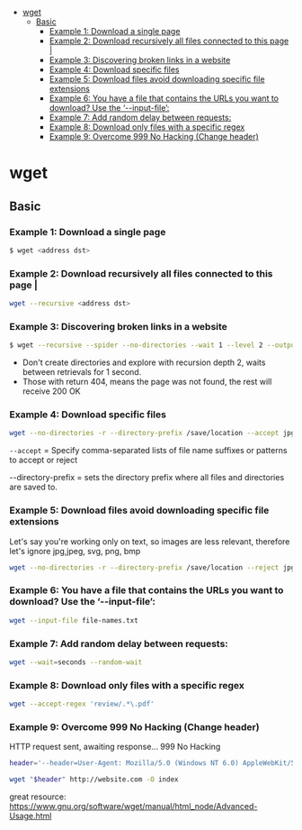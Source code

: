 <!--ts-->
   * [wget](#wget)
      * [Basic](#basic)
         * [Example 1: Download a single page](#example-1-download-a-single-page)
         * [Example 2: Download recursively all files connected to this page  |](#example-2-download-recursively-all-files-connected-to-this-page--)
         * [Example 3: Discovering broken links in a website](#example-3-discovering-broken-links-in-a-website)
         * [Example 4: Download specific files](#example-4-download-specific-files)
         * [Example 5: Download files avoid downloading specific file extensions](#example-5-download-files-avoid-downloading-specific-file-extensions)
         * [Example 6: You have a file that contains the URLs you want to download? Use the ‘--input-file’:](#example-6-you-have-a-file-that-contains-the-urls-you-want-to-download-use-the---input-file)
         * [Example 7: Add random delay between requests:](#example-7-add-random-delay-between-requests)
         * [Example 8: Download only files with a specific regex](#example-8-download-only-files-with-a-specific-regex)
         * [Example 9: Overcome 999 No Hacking (Change header)](#example-9-overcome-999-no-hacking-change-header)

<!-- Added by: gil_diy, at: 2019-07-27T02:22+03:00 -->

<!--te-->

# wget

## Basic

### Example 1: Download a single page
```bash
$ wget <address dst>
```

### Example 2: Download recursively all files connected to this page  |
```bash
wget --recursive <address dst>
```

### Example 3: Discovering broken links in a website
```bash
$ wget --recursive --spider --no-directories --wait 1 --level 2 --output-document=out.log  <address dst>
```
*  Don't create directories and explore with recursion depth 2, waits between retrievals for 1 second.
*  Those with return 404, means the page was not found, the rest will receive 200 OK

### Example 4: Download specific files

```bash
wget --no-directories -r --directory-prefix /save/location --accept jpg,png <address dst>
```

`--accept` = Specify comma-separated lists of file name suffixes or patterns to accept or reject

--directory-prefix = sets the directory prefix where all files and directories are saved to.

### Example 5: Download files avoid downloading specific file extensions

Let's say you're working only on text, so images are less relevant,
therefore let's ignore jpg,jpeg, svg, png, bmp
```bash
wget --no-directories -r --directory-prefix /save/location --reject jpg,jpeg,png,svg,bmp <address dst>
```


### Example 6: You have a file that contains the URLs you want to download? Use the ‘--input-file’:
```bash
wget --input-file file-names.txt
```

### Example 7: Add random delay between requests:

```bash
wget --wait=seconds --random-wait
```

### Example 8: Download only files with a specific regex

```bash
wget --accept-regex 'review/.*\.pdf'
```

### Example 9: Overcome 999 No Hacking (Change header)

HTTP request sent, awaiting response... 999 No Hacking

```bash
header='--header=User-Agent: Mozilla/5.0 (Windows NT 6.0) AppleWebKit/537.11 (KHTML, like Gecko) Chrome/23.0.1271.97 Safari/537.11'

wget "$header" http://website.com -O index
```

great resource:
https://www.gnu.org/software/wget/manual/html_node/Advanced-Usage.html
